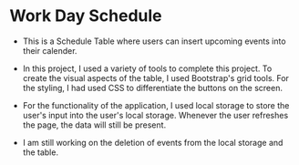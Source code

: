 # Work Day Schedule

* This is a Schedule Table where users can insert upcoming events into their calender.

* In this project, I used a variety of tools to complete this project. To create the visual aspects of the table, I used Bootstrap's grid tools. For the styling, I had used CSS to differentiate the buttons on the screen.

* For the functionality of the application, I used local storage to store the user's input into the user's local storage. Whenever the user refreshes the page, the data will still be present.

* I am still working on the deletion of events from the local storage and the table.